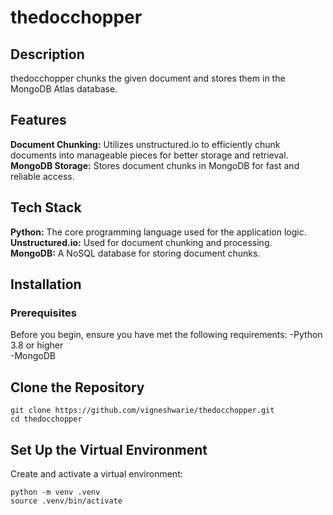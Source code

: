# thedocchopper

## Description
thedocchopper chunks the given document and stores them in the MongoDB Atlas database.

## Features
**Document Chunking:** Utilizes unstructured.io to efficiently chunk documents into manageable pieces for better storage and retrieval.   
**MongoDB Storage:** Stores document chunks in MongoDB for fast and reliable access.   

## Tech Stack
**Python:** The core programming language used for the application logic.   
**Unstructured.io:** Used for document chunking and processing.   
**MongoDB:** A NoSQL database for storing document chunks.   

## Installation
### Prerequisites
Before you begin, ensure you have met the following requirements:
-Python 3.8 or higher   
-MongoDB  

## Clone the Repository
```
git clone https://github.com/vigneshwarie/thedocchopper.git
cd thedocchopper
```
## Set Up the Virtual Environment
Create and activate a virtual environment:
```
python -m venv .venv
source .venv/bin/activate
```

